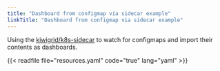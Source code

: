 ```yaml
---
title: "Dashboard from configmap via sidecar example"
linkTitle: "Dashboard from configmap via sidecar example"
---
```


Using the [kiwigrid/k8s-sidecar](https://github.com/kiwigrid/k8s-sidecar) to watch for configmaps and import their
contents as dashboards.

{{< readfile file="resources.yaml" code="true" lang="yaml" >}}

